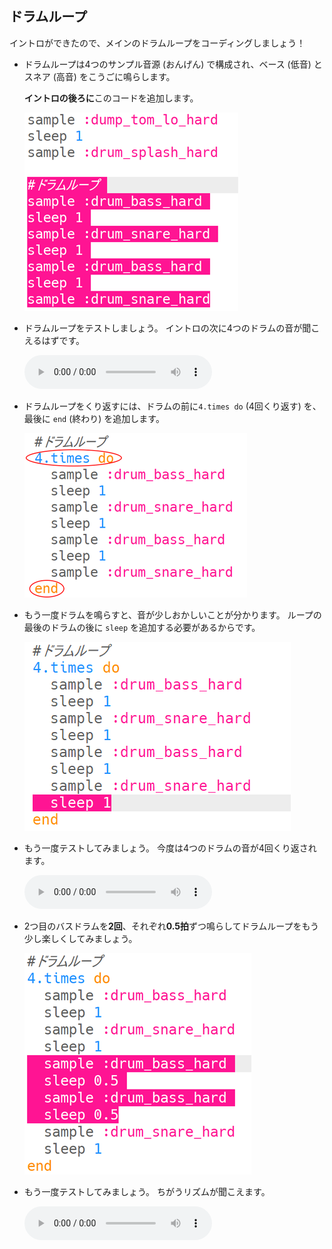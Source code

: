 ## ドラムループ

イントロができたので、メインのドラムループをコーディングしましょう！

+ ドラムループは4つのサンプル音源 (おんげん) で構成され、ベース (低音) とスネア (高音) をこうごに鳴らします。
    
    **イントロの後ろに**このコードを追加します。
    
    ![スクリーンショット](images/drum-main.png)

+ ドラムループをテストしましょう。 イントロの次に4つのドラムの音が聞こえるはずです。
    
    <div id="audio-preview" class="pdf-hidden">
    <audio controls preload> 
      <source src="resources/drums-loop-1.mp3" type="audio/mpeg"> 
    お使いのブラウザは<code>audio</code>要素をサポートしていません。 
    </audio>
    </div>
+ ドラムループをくり返すには、ドラムの前に`4.times do` (4回くり返す) を、最後に `end` (終わり) を追加します。
    
    ![スクリーンショット](images/drum-loop-bug.png)

+ もう一度ドラムを鳴らすと、音が少しおかしいことが分かります。 ループの最後のドラムの後に `sleep` を追加する必要があるからです。
    
    ![スクリーンショット](images/drum-loop-fix.png)

+ もう一度テストしてみましょう。 今度は4つのドラムの音が4回くり返されます。
    
    <div id="audio-preview" class="pdf-hidden">
    <audio controls preload> 
      <source src="resources/drums-loop-2.mp3" type="audio/mpeg"> 
    お使いのブラウザは<code>audio</code>要素をサポートしていません。 
    </audio>
    </div>
+ 2つ目のバスドラムを**2回**、それぞれ**0.5拍**ずつ鳴らしてドラムループをもう少し楽しくしてみましょう。
    
    ![スクリーンショット](images/drum-loop-double.png)

+ もう一度テストしてみましょう。 ちがうリズムが聞こえます。
    
    <div id="audio-preview" class="pdf-hidden">
    <audio controls preload> 
      <source src="resources/drums-loop-3.mp3" type="audio/mpeg"> 
    お使いのブラウザは<code>audio</code>要素をサポートしていません。 
    </audio>
    </div>